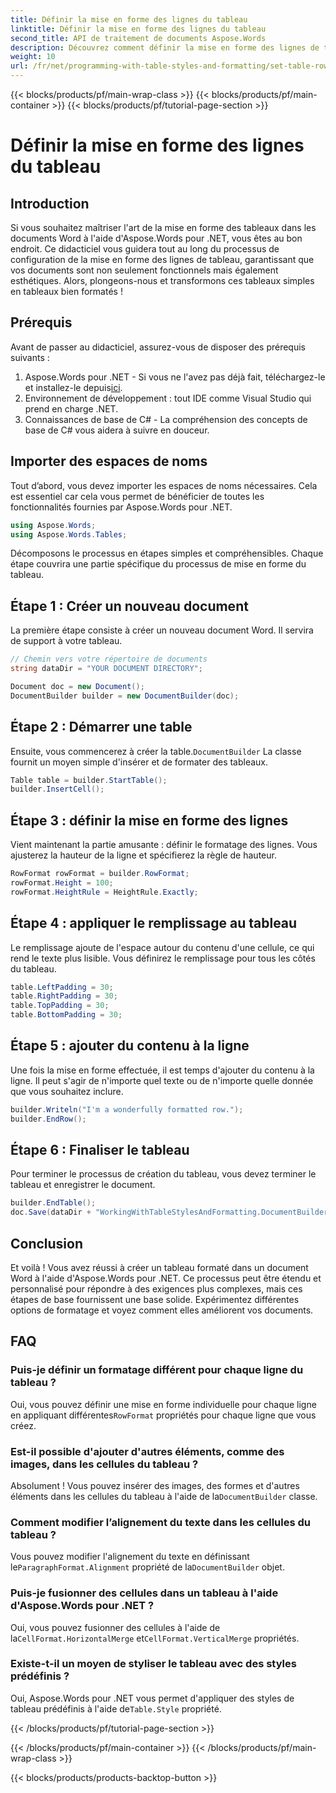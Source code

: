 ```yaml
---
title: Définir la mise en forme des lignes du tableau
linktitle: Définir la mise en forme des lignes du tableau
second_title: API de traitement de documents Aspose.Words
description: Découvrez comment définir la mise en forme des lignes de tableau dans les documents Word à l'aide d'Aspose.Words pour .NET avec notre guide. Idéal pour créer des documents bien formatés et professionnels.
weight: 10
url: /fr/net/programming-with-table-styles-and-formatting/set-table-row-formatting/
---
```


{{< blocks/products/pf/main-wrap-class >}}
{{< blocks/products/pf/main-container >}}
{{< blocks/products/pf/tutorial-page-section >}}

# Définir la mise en forme des lignes du tableau

## Introduction

Si vous souhaitez maîtriser l'art de la mise en forme des tableaux dans les documents Word à l'aide d'Aspose.Words pour .NET, vous êtes au bon endroit. Ce didacticiel vous guidera tout au long du processus de configuration de la mise en forme des lignes de tableau, garantissant que vos documents sont non seulement fonctionnels mais également esthétiques. Alors, plongeons-nous et transformons ces tableaux simples en tableaux bien formatés !

## Prérequis

Avant de passer au didacticiel, assurez-vous de disposer des prérequis suivants :

1.  Aspose.Words pour .NET - Si vous ne l'avez pas déjà fait, téléchargez-le et installez-le depuis[ici](https://releases.aspose.com/words/net/).
2. Environnement de développement : tout IDE comme Visual Studio qui prend en charge .NET.
3. Connaissances de base de C# - La compréhension des concepts de base de C# vous aidera à suivre en douceur.

## Importer des espaces de noms

Tout d’abord, vous devez importer les espaces de noms nécessaires. Cela est essentiel car cela vous permet de bénéficier de toutes les fonctionnalités fournies par Aspose.Words pour .NET.

```csharp
using Aspose.Words;
using Aspose.Words.Tables;
```

Décomposons le processus en étapes simples et compréhensibles. Chaque étape couvrira une partie spécifique du processus de mise en forme du tableau.

## Étape 1 : Créer un nouveau document

La première étape consiste à créer un nouveau document Word. Il servira de support à votre tableau.

```csharp
// Chemin vers votre répertoire de documents
string dataDir = "YOUR DOCUMENT DIRECTORY";

Document doc = new Document();
DocumentBuilder builder = new DocumentBuilder(doc);
```

## Étape 2 : Démarrer une table

 Ensuite, vous commencerez à créer la table.`DocumentBuilder` La classe fournit un moyen simple d'insérer et de formater des tableaux.

```csharp
Table table = builder.StartTable();
builder.InsertCell();
```

## Étape 3 : définir la mise en forme des lignes

Vient maintenant la partie amusante : définir le formatage des lignes. Vous ajusterez la hauteur de la ligne et spécifierez la règle de hauteur.

```csharp
RowFormat rowFormat = builder.RowFormat;
rowFormat.Height = 100;
rowFormat.HeightRule = HeightRule.Exactly;
```

## Étape 4 : appliquer le remplissage au tableau

Le remplissage ajoute de l'espace autour du contenu d'une cellule, ce qui rend le texte plus lisible. Vous définirez le remplissage pour tous les côtés du tableau.

```csharp
table.LeftPadding = 30;
table.RightPadding = 30;
table.TopPadding = 30;
table.BottomPadding = 30;
```

## Étape 5 : ajouter du contenu à la ligne

Une fois la mise en forme effectuée, il est temps d'ajouter du contenu à la ligne. Il peut s'agir de n'importe quel texte ou de n'importe quelle donnée que vous souhaitez inclure.

```csharp
builder.Writeln("I'm a wonderfully formatted row.");
builder.EndRow();
```

## Étape 6 : Finaliser le tableau

Pour terminer le processus de création du tableau, vous devez terminer le tableau et enregistrer le document.

```csharp
builder.EndTable();
doc.Save(dataDir + "WorkingWithTableStylesAndFormatting.DocumentBuilderSetTableRowFormatting.docx");
```

## Conclusion

Et voilà ! Vous avez réussi à créer un tableau formaté dans un document Word à l'aide d'Aspose.Words pour .NET. Ce processus peut être étendu et personnalisé pour répondre à des exigences plus complexes, mais ces étapes de base fournissent une base solide. Expérimentez différentes options de formatage et voyez comment elles améliorent vos documents.

## FAQ

### Puis-je définir un formatage différent pour chaque ligne du tableau ?
 Oui, vous pouvez définir une mise en forme individuelle pour chaque ligne en appliquant différentes`RowFormat` propriétés pour chaque ligne que vous créez.

### Est-il possible d'ajouter d'autres éléments, comme des images, dans les cellules du tableau ?
 Absolument ! Vous pouvez insérer des images, des formes et d'autres éléments dans les cellules du tableau à l'aide de la`DocumentBuilder` classe.

### Comment modifier l’alignement du texte dans les cellules du tableau ?
 Vous pouvez modifier l'alignement du texte en définissant le`ParagraphFormat.Alignment` propriété de la`DocumentBuilder` objet.

### Puis-je fusionner des cellules dans un tableau à l'aide d'Aspose.Words pour .NET ?
 Oui, vous pouvez fusionner des cellules à l'aide de la`CellFormat.HorizontalMerge` et`CellFormat.VerticalMerge` propriétés.

### Existe-t-il un moyen de styliser le tableau avec des styles prédéfinis ?
 Oui, Aspose.Words pour .NET vous permet d'appliquer des styles de tableau prédéfinis à l'aide de`Table.Style` propriété.

{{< /blocks/products/pf/tutorial-page-section >}}

{{< /blocks/products/pf/main-container >}}
{{< /blocks/products/pf/main-wrap-class >}}

{{< blocks/products/products-backtop-button >}}
